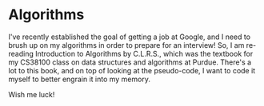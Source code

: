 # Algorithms

I've recently established the goal of getting a job at Google, and
I need to brush up on my algorithms in order to prepare for an interview! So, I am re-reading Introduction to Algorithms by C.L.R.S.,
which was the textbook for my CS38100 class on data structures and algorithms at Purdue. There's a lot to this book, and on top of
looking at the pseudo-code, I want to code it myself to better engrain it into my memory.

Wish me luck!
